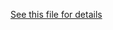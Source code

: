 [See this file for details](https://github.com/iAvicenna/NeutralizationBench/blob/master/readme.ipynb)

